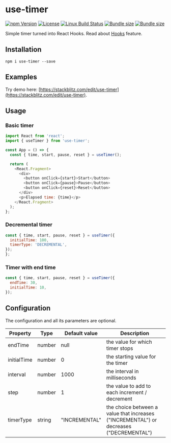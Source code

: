 # use-timer


[![npm Version](https://img.shields.io/npm/v/use-timer.svg)](https://www.npmjs.com/package/use-timer) [![License](https://img.shields.io/npm/l/use-timer.svg)](https://www.npmjs.com/package/use-timer) [![Linux Build Status](https://travis-ci.com/thibaultboursier/use-timer.svg?branch=master)](https://travis-ci.com/thibaultboursier/use-timer) [![Bundle size](https://badgen.net/bundlephobia/min/use-timer?label=size)](https://bundlephobia.com/result?p=use-timer) [![Bundle size](https://badgen.net/bundlephobia/minzip/use-timer?label=gzip%20size)](https://bundlephobia.com/result?p=use-timer)

Simple timer turned into React Hooks.
Read about [Hooks](https://reactjs.org/docs/hooks-intro.html) feature.


## Installation

```
npm i use-timer --save
```

## Examples

Try demo here: [https://stackblitz.com/edit/use-timer](https://stackblitz.com/edit/use-timer).

## Usage

### Basic timer

```javascript
import React from 'react';
import { useTimer } from 'use-timer';

const App = () => {
  const { time, start, pause, reset } = useTimer();

  return (
    <React.Fragment>
      <div>
        <button onClick={start}>Start</button>
        <button onClick={pause}>Pause</button>
        <button onClick={reset}>Reset</button>
      </div>
      <p>Elapsed time: {time}</p>
    </React.Fragment>
  );
};
```

### Decremental timer

```javascript
const { time, start, pause, reset } = useTimer({
  initialTime: 100,
  timerType: 'DECREMENTAL',
});
};
```

### Timer with end time

```javascript
const { time, start, pause, reset } = useTimer({
  endTime: 30,
  initialTime: 10,
});
```

## Configuration

The configuration and all its parameters are optional.

| Property | Type | Default value | Description |
| --- | --- | --- | ---- |
| endTime | number | null | the value for which timer stops |
| initialTime | number | 0 | the starting value for the timer |
| interval | number | 1000 | the interval in milliseconds |
| step | number | 1 | the value to add to each increment / decrement |
| timerType | string | "INCREMENTAL" | the choice between a value that increases ("INCREMENTAL") or decreases ("DECREMENTAL") |

